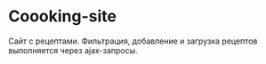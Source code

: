 # Coooking-site
Сайт с рецептами. Фильтрация, добавление и загрузка рецептов выполняется через ajax-запросы. 
